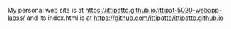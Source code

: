 My personal web site is at https://ittipatto.github.io/ittipat-5020-webapp-labss/ and its index.html is at https://github.com/ittipatto/ittipatto.github.io